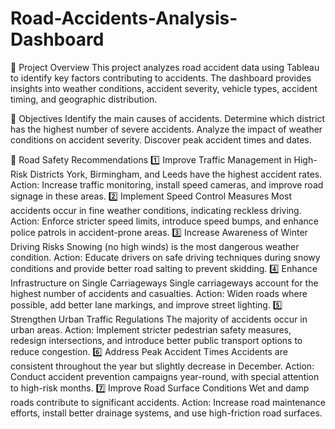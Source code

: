 # Road-Accidents-Analysis-Dashboard
📌 Project Overview
This project analyzes road accident data using Tableau to identify key factors contributing to accidents. The dashboard provides insights into weather conditions, accident severity, vehicle types, accident timing, and geographic distribution.

🎯 Objectives
Identify the main causes of accidents.
Determine which district has the highest number of severe accidents.
Analyze the impact of weather conditions on accident severity.
Discover peak accident times and dates.

🚦 Road Safety Recommendations
1️⃣ Improve Traffic Management in High-Risk Districts
York, Birmingham, and Leeds have the highest accident rates.
Action: Increase traffic monitoring, install speed cameras, and improve road signage in these areas.
2️⃣ Implement Speed Control Measures
Most accidents occur in fine weather conditions, indicating reckless driving.
Action: Enforce stricter speed limits, introduce speed bumps, and enhance police patrols in accident-prone areas.
3️⃣ Increase Awareness of Winter Driving Risks
Snowing (no high winds) is the most dangerous weather condition.
Action: Educate drivers on safe driving techniques during snowy conditions and provide better road salting to prevent skidding.
4️⃣ Enhance Infrastructure on Single Carriageways
Single carriageways account for the highest number of accidents and casualties.
Action: Widen roads where possible, add better lane markings, and improve street lighting.
5️⃣ Strengthen Urban Traffic Regulations
The majority of accidents occur in urban areas.
Action: Implement stricter pedestrian safety measures, redesign intersections, and introduce better public transport options to reduce congestion.
6️⃣ Address Peak Accident Times
Accidents are consistent throughout the year but slightly decrease in December.
Action: Conduct accident prevention campaigns year-round, with special attention to high-risk months.
7️⃣ Improve Road Surface Conditions
Wet and damp roads contribute to significant accidents.
Action: Increase road maintenance efforts, install better drainage systems, and use high-friction road surfaces.
